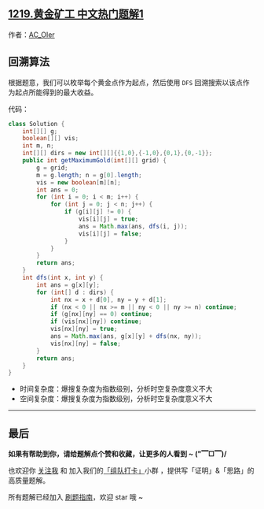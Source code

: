 ## [1219.黄金矿工 中文热门题解1](https://leetcode.cn/problems/path-with-maximum-gold/solutions/100000/gong-shui-san-xie-hui-su-suan-fa-yun-yon-scxo)

作者：[AC_OIer](https://leetcode.cn/u/AC_OIer)
## 回溯算法

根据题意，我们可以枚举每个黄金点作为起点，然后使用 `DFS` 回溯搜索以该点作为起点所能得到的最大收益。

代码：
```Java []
class Solution {
    int[][] g;
    boolean[][] vis;
    int m, n;
    int[][] dirs = new int[][]{{1,0},{-1,0},{0,1},{0,-1}};
    public int getMaximumGold(int[][] grid) {
        g = grid;
        m = g.length; n = g[0].length;
        vis = new boolean[m][n];
        int ans = 0;
        for (int i = 0; i < m; i++) {
            for (int j = 0; j < n; j++) {
                if (g[i][j] != 0) {
                    vis[i][j] = true;
                    ans = Math.max(ans, dfs(i, j));
                    vis[i][j] = false;
                }
            }
        }
        return ans;
    }
    int dfs(int x, int y) {
        int ans = g[x][y];
        for (int[] d : dirs) {
            int nx = x + d[0], ny = y + d[1];
            if (nx < 0 || nx >= m || ny < 0 || ny >= n) continue;
            if (g[nx][ny] == 0) continue;
            if (vis[nx][ny]) continue;
            vis[nx][ny] = true;
            ans = Math.max(ans, g[x][y] + dfs(nx, ny));
            vis[nx][ny] = false;
        }
        return ans;
    }
}
```
* 时间复杂度：爆搜复杂度为指数级别，分析时空复杂度意义不大
* 空间复杂度：爆搜复杂度为指数级别，分析时空复杂度意义不大

---

## 最后

**如果有帮助到你，请给题解点个赞和收藏，让更多的人看到 ~ ("▔□▔)/**

也欢迎你 [关注我](https://oscimg.oschina.net/oscnet/up-19688dc1af05cf8bdea43b2a863038ab9e5.png) 和 加入我们的[「组队打卡」](https://leetcode-cn.com/u/ac_oier/)小群 ，提供写「证明」&「思路」的高质量题解。

所有题解已经加入 [刷题指南](https://github.com/SharingSource/LogicStack-LeetCode/wiki)，欢迎 star 哦 ~